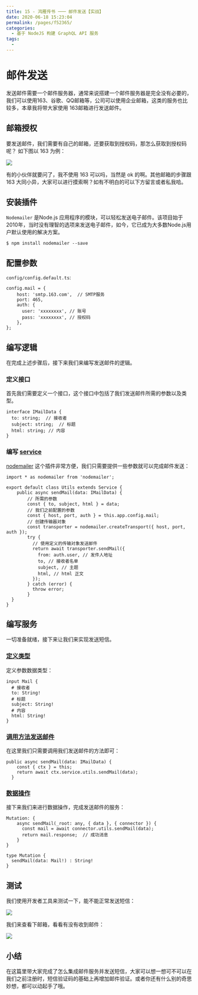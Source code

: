 ```yaml
---
title: 15 - 鸿雁传书 ─── 邮件发送【实战】
date: 2020-06-18 15:23:04
permalink: /pages/f52365/
categories:
  - 基于 NodeJS 构建 GraphQL API 服务
tags:
  - 
---
```

# 邮件发送

发送邮件需要一个邮件服务器，通常来说搭建一个邮件服务器是完全没有必要的，我们可以使用163、谷歌、QQ邮箱等，公司可以使用企业邮箱，这类的服务也比较多，本章我将带大家使用 163邮箱进行发送邮件。

## 邮箱授权

要发送邮件，我们需要有自己的邮箱，还要获取到授权码，那怎么获取到授权码呢？ 如下图以 163 为例：

![](https://user-gold-cdn.xitu.io/2020/2/28/1708ad0d4f929436?w=1818&h=886&f=png&s=294997)

有的小伙伴就要问了，我不使用 163 可以吗，当然是 ok 的啊。其他邮箱的步骤跟 163 大同小异，大家可以进行摸索啊？如有不明白的可以下方留言或者私我哈。

## 安装插件

`Nodemailer` 是Node.js 应用程序的模块，可以轻松发送电子邮件。该项目始于2010年，当时没有理智的选项来发送电子邮件，如今，它已成为大多数Node.js用户默认使用的解决方案。

```
$ npm install nodemailer --save

```

## 配置参数

`config/config.default.ts`:

```
config.mail = {
    host: 'smtp.163.com',  // SMTP服务
    port: 465,				
    auth: {
      user: 'xxxxxxxx',	// 账号
      pass: 'xxxxxxxx',	// 授权码
    },
};

```

## 编写逻辑

在完成上述步骤后，接下来我们来编写发送邮件的逻辑。

### 定义接口

首先我们需要定义一个接口，这个接口中包括了我们发送邮件所需的参数以及类型。

```
interface IMailData {
  to: string;  // 接收者
  subject: string;	// 标题
  html: string;	// 内容
}

```

### 编写 [service](https://github.com/push-over/egg-example/blob/c72d08141f/app/service/Utils.ts)

[nodemailer](https://nodemailer.com/about/) 这个插件非常方便，我们只需要提供一些参数就可以完成邮件发送：

```
import * as nodemailer from 'nodemailer';

export default class Utils extends Service {
	public async sendMail(data: IMailData) {
        // 所需的参数
        const { to, subject, html } = data;
        // 我们之前配置的参数
        const { host, port, auth } = this.app.config.mail;
        // 创建传输器对象
        const transporter = nodemailer.createTransport({ host, port, auth });
        try {
          // 使用定义的传输对象发送邮件
          return await transporter.sendMail({
            from: auth.user, // 发件人地址
            to, // 接收者名单
            subject, // 主题
            html, // html 正文
          });
        } catch (error) {
          throw error;
        }
  }
}

```

## 编写服务

一切准备就绪，接下来让我们来实现发送短信。

### [定义类型](https://github.com/push-over/egg-example/blob/c72d08141f/app/graphql/utils/schema.graphql)

定义参数数据类型：

```
input Mail {
  # 接收者
  to: String!
  # 标题
  subject: String!
  # 内容
  html: String!
}

```

### [调用方法发送邮件](https://github.com/push-over/egg-example/blob/c72d08141f/app/graphql/utils/connector.ts)

在这里我们只需要调用我们发送邮件的方法即可：

```
public async sendMail(data: IMailData) {
    const { ctx } = this;
    return await ctx.service.utils.sendMail(data);
  }

```

### [数据操作](https://github.com/push-over/egg-example/blob/c72d08141f/app/graphql/utils/resolver.ts)

接下来我们来进行数据操作，完成发送邮件的服务：

```
Mutation: {
    async sendMail(_root: any, { data }, { connector }) {
      const mail = await connector.utils.sendMail(data);
      return mail.response;  // 成功消息
    }
}

type Mutation {
  sendMail(data: Mail!) : String!
}

```

## 测试

我们使用开发者工具来测试一下，能不能正常发送短信：

![](https://user-gold-cdn.xitu.io/2020/2/28/1708ad12c573476e?w=1845&h=458&f=png&s=32021)

我们来查看下邮箱，看看有没有收到邮件：

![](https://user-gold-cdn.xitu.io/2020/2/28/1708b505f5582c8c?w=1293&h=421&f=png&s=29309)

## 小结

在这篇里带大家完成了怎么集成邮件服务并发送短信，大家可以想一想可不可以在我们之前注册时，短信验证码的基础上再增加邮件验证。或者你还有什么别的奇思妙想，都可以动起手了哦。